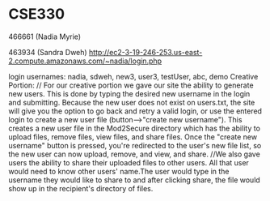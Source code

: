 # CSE330
466661 (Nadia Myrie)

463934 (Sandra Dweh)
http://ec2-3-19-246-253.us-east-2.compute.amazonaws.com/~nadia/login.php

login usernames: nadia, sdweh, new3, user3, testUser, abc, demo
Creative Portion:
// For our creative portion we gave our site the ability to generate new users. This is done by typing the desired new username in the login and submitting. Because the new user does not exist on users.txt, the site will give you the option to go back and retry a valid login, or use the entered login to create a new user file (button-->"create new username"). This creates a new user file in the Mod2Secure directory which has the ability to upload files, remove files, view files, and share files. Once the "create new username" button is pressed, you're redirected to the user's new file list, so the new user can now upload, remove, and view, and share.
//We also gave users the ability to share their uploaded files to other users. All that user would need to know other users' name.The user would type in the username they would like to share to and after clicking share, the file would show up in the recipient's directory of files.

